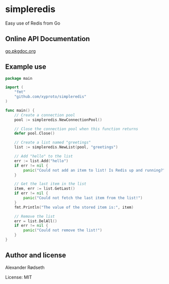simpleredis
===========

Easy use of Redis from Go

Online API Documentation
------------------------

[go.pkgdoc.org](http://go.pkgdoc.org/github.com/xyproto/simpleredis)


Example use
-----------

```go
package main

import (
	"fmt"
	"github.com/xyproto/simpleredis"
)

func main() {
	// Create a connection pool
	pool := simpleredis.NewConnectionPool()

	// Close the connection pool when this function returns
	defer pool.Close()

	// Create a list named "greetings"
	list := simpleredis.NewList(pool, "greetings")

	// Add "hello" to the list
	err := list.Add("hello")
	if err != nil {
		panic("Could not add an item to list! Is Redis up and running?")
	}

	// Get the last item in the list
	item, err := list.GetLast()
	if err != nil {
		panic("Could not fetch the last item from the list!")
	}
	fmt.Println("The value of the stored item is:", item)

	// Remove the list
	err = list.DelAll()
	if err != nil {
		panic("Could not remove the list!")
	}
}
```

Author and license
------------------

Alexander Rødseth <rodseth at gmail.com>

License: MIT
